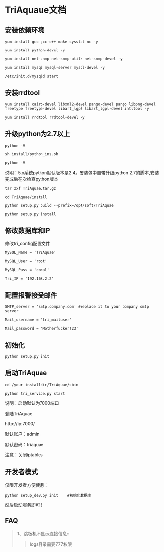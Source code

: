 TriAquaue文档
==============

安装依赖环境
--------------

	yum install gcc gcc-c++ make sysstat nc -y
	
	yum install python-devel -y
	
	yum install net-snmp net-snmp-utils net-snmp-devel -y
	
	yum install mysql mysql-server mysql-devel -y
	
	/etc/init.d/mysqld start



安装rrdtool
-----------
	yum install cairo-devel libxml2-devel pango-devel pango libpng-devel freetype freetype-devel libart_lgpl libart_lgpl-devel intltool -y

	yum install rrdtool rrdtool-devel -y



升级python为2.7以上
-----------------

	python -V

	sh install/python_ins.sh

	python -V

说明：5.x系统python默认版本是2.4。安装包中自带升级python 2.7的脚本,安装完成后在次检查python版本



	tar zxf TriAquae.tar.gz

	cd TriAquae/install

	python setup.py build --prefix=/opt/soft/TriAquae

	python setup.py install


修改数据库和IP
----------------

修改tri_config配置文件

	MySQL_Name = 'TriAquae'

	MySQL_User = 'root'

	MySQL_Pass = 'coral'

	Tri_IP = '192.168.2.2'



配置报警接受邮件
--------------

	SMTP_server = 'smtp.company.com' #replace it to your company smtp server

	Mail_username = 'tri_mailuser'

	Mail_password = 'Motherfucker!23'


初始化
------

	python setup.py init



启动TriAquae
------------

	cd /your installdir/TriAquae/sbin

	python tri_service.py start

说明：启动默认为7000端口



登陆TriAquae

http://ip:7000/

默认账户：admin

默认密码：triaquae

注意：关闭iptables

开发者模式
---------
仅限开发者方便使用：

	python setup_dev.py init    #初始化数据库

然后启动服务即可！

FAQ
-----
> 1、跳板机不显示连接信息::
>>logs目录需要777权限